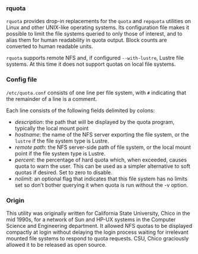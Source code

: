 ### rquota

`rquota` provides drop-in replacements for the `quota` and `repquota`
utilities on Linux and other UNIX-like operating systems.
Its configuration file makes it possible to limit the file systems
queried to only those of interest, and to alias them for human readability
in quota output.  Block counts are converted to human readable units.

`rquota` supports remote NFS and, if configured `--with-lustre`,
Lustre file systems.  At this time it does not support quotas on
local file systems.

### Config file

`/etc/quota.conf` consists of one line per file system, with `#`
indicating that the remainder of a line is a comment.

Each line consists of the following fields delimited by colons:
* _description_: the path that will be displayed by  the  quota  program,
typically the local mount point
* _hostname_: the name of the NFS server exporting the file system, or
the `lustre` if the file system type is Lustre.
* _remote path_: the NFS server-side path of file system,  or  the  local
mount point if the file system type is Lustre.
* _percent_: the  percentage of hard quota which, when exceeded, causes
quota to warn the user.  This can be used as a simpler  alternative  to
soft quotas if desired.  Set to zero to disable.
* _nolimit_: an optional flag that indicates that this file system has no
limits set so don’t bother querying it when quota is run without the -v option.

### Origin

This utility was originally written for California State University, Chico
in the mid 1990s, for a network of Sun and HP-UX systems in the Computer
Science and Engineering department.  It allowed NFS quotas to be displayed
compactly at login without delaying the login process waiting for irrelevant
mounted file systems to respond to quota requests.  CSU, Chico graciously
allowed it to be released as open source.
